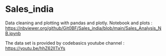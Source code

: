 # Sales_india

Data cleaning and plotting with pandas and plotly. 
Notebook and plots : https://nbviewer.org/github/Git0BF/Sales_india/blob/main/Sales_Analysis_NB.ipynb

The data set is provided by codebasics youtube channel : https://youtu.be/hhZ62IlTxYs
